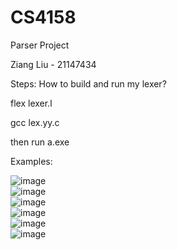 # CS4158
Parser Project

Ziang Liu  -  21147434

Steps: How to build and run my lexer?  

flex lexer.l  

gcc lex.yy.c  

then run a.exe  

Examples:  

![image](https://user-images.githubusercontent.com/91567702/227951003-f0faa006-b709-451e-9401-48f1f5a220ce.png)  
![image](https://user-images.githubusercontent.com/91567702/227951788-031ce1d4-4503-49bf-b750-cbc88128a786.png)  
![image](https://user-images.githubusercontent.com/91567702/227951972-2a49b19a-bcb8-4c7d-a520-25b6858a0514.png)  
![image](https://user-images.githubusercontent.com/91567702/227952163-3b3fcc2e-de3c-469a-8990-875c2e010188.png)  
![image](https://user-images.githubusercontent.com/91567702/227952300-e0db3246-f8d4-4509-ace7-460b2458c0db.png)  
![image](https://user-images.githubusercontent.com/91567702/227952723-cb58b952-1eaf-4a25-a312-0d0a233660de.png)  







